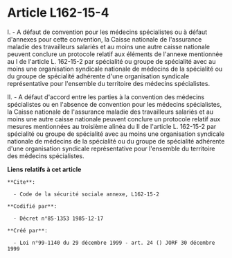 # Article L162-15-4

I. - A défaut de convention pour les médecins spécialistes ou à défaut d'annexes pour cette convention, la Caisse nationale
de l'assurance maladie des travailleurs salariés et au moins une autre caisse nationale peuvent conclure un protocole relatif
aux éléments de l'annexe mentionnée au I de l'article L. 162-15-2 par spécialité ou groupe de spécialité avec au moins une
organisation syndicale nationale de médecins de la spécialité ou du groupe de spécialité adhérente d'une organisation
syndicale représentative pour l'ensemble du territoire des médecins spécialistes.

II. - A défaut d'accord entre les parties à la convention des médecins spécialistes ou en l'absence de convention pour les
médecins spécialistes, la Caisse nationale de l'assurance maladie des travailleurs salariés et au moins une autre caisse
nationale peuvent conclure un protocole relatif aux mesures mentionnées au troisième alinéa du II de l'article L. 162-15-2
par spécialité ou groupe de spécialité avec au moins une organisation syndicale nationale de médecins de la spécialité ou du
groupe de spécialité adhérente d'une organisation syndicale représentative pour l'ensemble du territoire des médecins
spécialistes.

**Liens relatifs à cet article**

	**Cite**:

	  - Code de la sécurité sociale annexe, L162-15-2

	**Codifié par**:

	  - Décret n°85-1353 1985-12-17

	**Créé par**:

	  - Loi n°99-1140 du 29 décembre 1999 - art. 24 () JORF 30 décembre 1999
